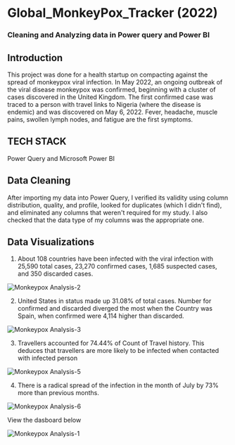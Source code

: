 # Global_MonkeyPox_Tracker (2022)
### Cleaning and Analyzing data in Power query and Power BI

## Introduction
This project was done for a health startup on compacting against the spread of monkeypox viral infection. In May 2022, an ongoing outbreak of the viral disease monkeypox was confirmed, beginning with a cluster of cases discovered in the United Kingdom. The first confirmed case was traced to a person with travel links to Nigeria (where the disease is endemic) and was discovered on May 6, 2022. Fever, headache, muscle pains, swollen lymph nodes, and fatigue are the first symptoms.

## TECH STACK
Power Query and Microsoft Power BI

## Data Cleaning
After importing my data into Power Query, I verified its validity using column distribution, quality, and profile, looked for duplicates (which I didn't find), and eliminated any columns that weren't required for my study. I also checked that the data type of my columns was the appropriate one.

## Data Visualizations
1. About 108 countries have been infected with the viral infection with 25,590 total cases, 23,270 confirmed cases, 1,685 suspected cases, and 350 discarded cases. 

![Monkeypox Analysis-2](https://user-images.githubusercontent.com/115374063/194792261-0f9b971f-de8e-4ed9-9197-24af2813d502.jpg)

2. United States in status made up 31.08% of total cases. Number for confirmed and discarded diverged the most when the Country was Spain, when confirmed were 4,114 higher than discarded.

![Monkeypox Analysis-3](https://user-images.githubusercontent.com/115374063/194792671-7b9f0c95-c491-4b4a-b6ee-b5f904a6b645.jpg)

3. Travellers accounted for 74.44% of Count of Travel history. This deduces that travellers are more likely to be infected when contacted with infected person

![Monkeypox Analysis-5](https://user-images.githubusercontent.com/115374063/194792717-3716efd2-61c5-4cda-a655-e3c44dff300a.jpg)

4. There is a radical spread of the infection in the month of July by 73% more than previous months.

![Monkeypox Analysis-6](https://user-images.githubusercontent.com/115374063/194792747-89b4bde3-2743-4c9e-b502-a3dfbb80c72d.jpg)

View the dasboard below

![Monkeypox Analysis-1](https://user-images.githubusercontent.com/115374063/194792122-42222dc0-59a1-44d9-9b63-abe8c81509fc.png)
